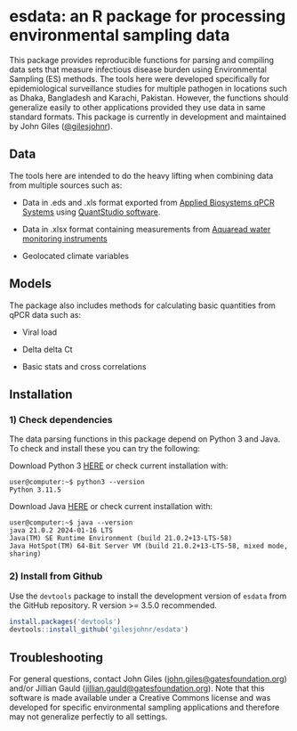 # **esdata**: an R package for processing environmental sampling data

This package provides reproducible functions for parsing and compiling data sets that measure infectious disease burden using Environmental Sampling (ES) methods. The tools here were developed specifically for epidemiological surveillance studies for multiple pathogen in locations such as Dhaka, Bangladesh and Karachi, Pakistan. However, the functions should generalize easily to other applications provided they use data in same standard formats. This package is currently in development and maintained by John Giles ([@gilesjohnr](https://github.com/gilesjohnr)).



## Data

The tools here are intended to do the heavy lifting when combining data from multiple sources such as:

  * Data in .eds and .xls format exported from [Applied Biosystems qPCR Systems](https://www.thermofisher.com/us/en/home/life-science/pcr/real-time-pcr/real-time-pcr-instruments.html?gclid=CjwKCAiAi6uvBhADEiwAWiyRdo3P55Qq1NO8sErSvCmVGT2Cs4-5NCzYcgqYhCC6KemKTn6sw7850BoCqbkQAvD_BwE&ef_id=CjwKCAiAi6uvBhADEiwAWiyRdo3P55Qq1NO8sErSvCmVGT2Cs4-5NCzYcgqYhCC6KemKTn6sw7850BoCqbkQAvD_BwE:G:s&s_kwcid=AL!3652!3!606132911219!p!!g!!taqman%20applied%20biosystems!17574808700!139287686778&cid=gsd_pcr_sbu_r02_co_cp1491_pjt9623_gsd00000_0se_gaw_rs_lgn_&gad_source=1) using [QuantStudio software](https://www.thermofisher.com/us/en/home/global/forms/life-science/quantstudio-6-7-flex-software.html).
  
  * Data in .xlsx format containing measurements from [Aquaread water monitoring instruments](https://www.aquaread.com/)
  
  * Geolocated climate variables



## Models

The package also includes methods for calculating basic quantities from qPCR data such as:

  * Viral load
  
  * Delta delta Ct
  
  * Basic stats and cross correlations
  


## Installation

### 1) Check dependencies
The data parsing functions in this package depend on Python 3 and Java. To check and install these you can try the following:

Download Python 3 [HERE](https://www.python.org/downloads/) or check current installation with:
```console
user@computer:~$ python3 --version
Python 3.11.5
```


Download Java [HERE](https://www.oracle.com/java/technologies/downloads/) or check current installation with:
```console
user@computer:~$ java --version
java 21.0.2 2024-01-16 LTS
Java(TM) SE Runtime Environment (build 21.0.2+13-LTS-58)
Java HotSpot(TM) 64-Bit Server VM (build 21.0.2+13-LTS-58, mixed mode, sharing)
```


### 2) Install from Github
Use the `devtools` package to install the development version of `esdata` from the GitHub repository. R version >= 3.5.0 recommended.
```r
install.packages('devtools')
devtools::install_github('gilesjohnr/esdata')
```


## Troubleshooting
For general questions, contact John Giles (john.giles@gatesfoundation.org) and/or Jillian Gauld (jillian.gauld@gatesfoundation.org). Note that this software is made available under a Creative Commons license and was developed for specific environmental sampling applications and therefore may not generalize perfectly to all settings.
